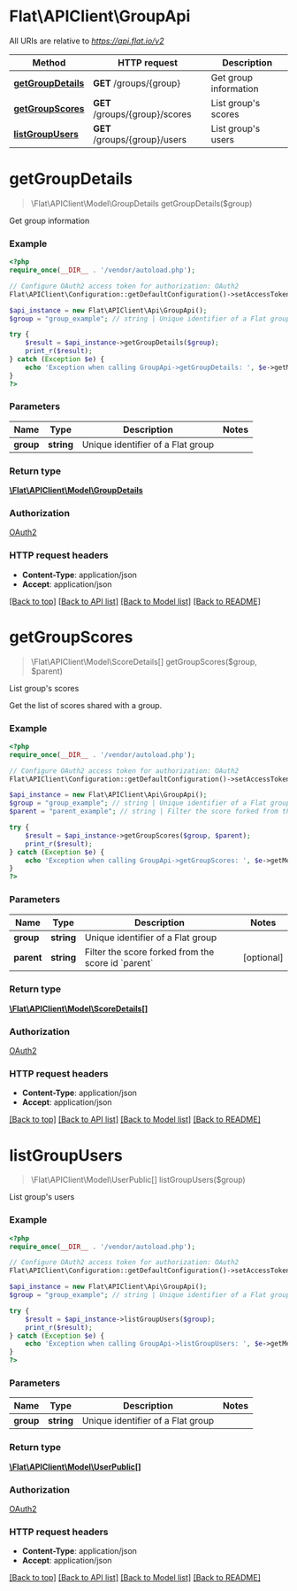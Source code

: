 # Flat\APIClient\GroupApi

All URIs are relative to *https://api.flat.io/v2*

Method | HTTP request | Description
------------- | ------------- | -------------
[**getGroupDetails**](GroupApi.md#getGroupDetails) | **GET** /groups/{group} | Get group information
[**getGroupScores**](GroupApi.md#getGroupScores) | **GET** /groups/{group}/scores | List group&#39;s scores
[**listGroupUsers**](GroupApi.md#listGroupUsers) | **GET** /groups/{group}/users | List group&#39;s users


# **getGroupDetails**
> \Flat\APIClient\Model\GroupDetails getGroupDetails($group)

Get group information

### Example
```php
<?php
require_once(__DIR__ . '/vendor/autoload.php');

// Configure OAuth2 access token for authorization: OAuth2
Flat\APIClient\Configuration::getDefaultConfiguration()->setAccessToken('YOUR_ACCESS_TOKEN');

$api_instance = new Flat\APIClient\Api\GroupApi();
$group = "group_example"; // string | Unique identifier of a Flat group

try {
    $result = $api_instance->getGroupDetails($group);
    print_r($result);
} catch (Exception $e) {
    echo 'Exception when calling GroupApi->getGroupDetails: ', $e->getMessage(), PHP_EOL;
}
?>
```

### Parameters

Name | Type | Description  | Notes
------------- | ------------- | ------------- | -------------
 **group** | **string**| Unique identifier of a Flat group |

### Return type

[**\Flat\APIClient\Model\GroupDetails**](../Model/GroupDetails.md)

### Authorization

[OAuth2](../../README.md#OAuth2)

### HTTP request headers

 - **Content-Type**: application/json
 - **Accept**: application/json

[[Back to top]](#) [[Back to API list]](../../README.md#documentation-for-api-endpoints) [[Back to Model list]](../../README.md#documentation-for-models) [[Back to README]](../../README.md)

# **getGroupScores**
> \Flat\APIClient\Model\ScoreDetails[] getGroupScores($group, $parent)

List group's scores

Get the list of scores shared with a group.

### Example
```php
<?php
require_once(__DIR__ . '/vendor/autoload.php');

// Configure OAuth2 access token for authorization: OAuth2
Flat\APIClient\Configuration::getDefaultConfiguration()->setAccessToken('YOUR_ACCESS_TOKEN');

$api_instance = new Flat\APIClient\Api\GroupApi();
$group = "group_example"; // string | Unique identifier of a Flat group
$parent = "parent_example"; // string | Filter the score forked from the score id `parent`

try {
    $result = $api_instance->getGroupScores($group, $parent);
    print_r($result);
} catch (Exception $e) {
    echo 'Exception when calling GroupApi->getGroupScores: ', $e->getMessage(), PHP_EOL;
}
?>
```

### Parameters

Name | Type | Description  | Notes
------------- | ------------- | ------------- | -------------
 **group** | **string**| Unique identifier of a Flat group |
 **parent** | **string**| Filter the score forked from the score id &#x60;parent&#x60; | [optional]

### Return type

[**\Flat\APIClient\Model\ScoreDetails[]**](../Model/ScoreDetails.md)

### Authorization

[OAuth2](../../README.md#OAuth2)

### HTTP request headers

 - **Content-Type**: application/json
 - **Accept**: application/json

[[Back to top]](#) [[Back to API list]](../../README.md#documentation-for-api-endpoints) [[Back to Model list]](../../README.md#documentation-for-models) [[Back to README]](../../README.md)

# **listGroupUsers**
> \Flat\APIClient\Model\UserPublic[] listGroupUsers($group)

List group's users

### Example
```php
<?php
require_once(__DIR__ . '/vendor/autoload.php');

// Configure OAuth2 access token for authorization: OAuth2
Flat\APIClient\Configuration::getDefaultConfiguration()->setAccessToken('YOUR_ACCESS_TOKEN');

$api_instance = new Flat\APIClient\Api\GroupApi();
$group = "group_example"; // string | Unique identifier of a Flat group

try {
    $result = $api_instance->listGroupUsers($group);
    print_r($result);
} catch (Exception $e) {
    echo 'Exception when calling GroupApi->listGroupUsers: ', $e->getMessage(), PHP_EOL;
}
?>
```

### Parameters

Name | Type | Description  | Notes
------------- | ------------- | ------------- | -------------
 **group** | **string**| Unique identifier of a Flat group |

### Return type

[**\Flat\APIClient\Model\UserPublic[]**](../Model/UserPublic.md)

### Authorization

[OAuth2](../../README.md#OAuth2)

### HTTP request headers

 - **Content-Type**: application/json
 - **Accept**: application/json

[[Back to top]](#) [[Back to API list]](../../README.md#documentation-for-api-endpoints) [[Back to Model list]](../../README.md#documentation-for-models) [[Back to README]](../../README.md)

